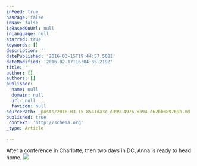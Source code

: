 ```yaml
---
inFeed: true
hasPage: false
inNav: false
isBasedOnUrl: null
inLanguage: null
starred: true
keywords: []
description: ''
datePublished: '2016-03-15T19:44:57.568Z'
dateModified: '2016-02-17T16:04:35.219Z'
title: ''
author: []
authors: []
publisher:
  name: null
  domain: null
  url: null
  favicon: null
sourcePath: _posts/2016-03-15-8541da3c-d399-4976-8b94-d62bb089769b.md
published: true
_context: 'http://schema.org'
_type: Article

---
```

After a conference in Charlotte, then two days in DC, Anna is ready to head home.
![](https://the-grid-user-content.s3-us-west-2.amazonaws.com/266e3090-69f5-4cbb-b7a4-7da1d3a5c61a.jpg)